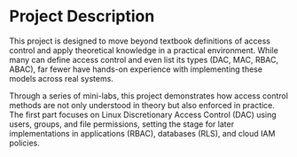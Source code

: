 # Project Description

This project is designed to move beyond textbook definitions of access control and apply theoretical knowledge in a practical environment. While many can define access control and even list its types (DAC, MAC, RBAC, ABAC), far fewer have hands-on experience with implementing these models across real systems.

Through a series of mini-labs, this project demonstrates how access control methods are not only understood in theory but also enforced in practice. The first part focuses on Linux Discretionary Access Control (DAC) using users, groups, and file permissions, setting the stage for later implementations in applications (RBAC), databases (RLS), and cloud IAM policies.
